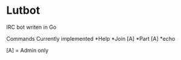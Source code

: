 Lutbot
======

IRC bot writen in Go

Commands Currently implemented
*Help
*Join [A]
*Part [A]
*echo 

[A] = Admin only
